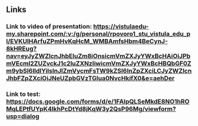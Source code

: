 ## Links

### Link to video of presentation: https://vistulaedu-my.sharepoint.com/:v:/g/personal/rpovoro1_stu_vistula_edu_pl/EVKUlHArfuZPmHvKqHcM_WMBAmfsHbm4BeCynJ-8kHREug?nav=eyJyZWZlcnJhbEluZm8iOnsicmVmZXJyYWxBcHAiOiJPbmVEcml2ZUZvckJ1c2luZXNzIiwicmVmZXJyYWxBcHBQbGF0Zm9ybSI6IldlYiIsInJlZmVycmFsTW9kZSI6InZpZXciLCJyZWZlcnJhbFZpZXciOiJNeUZpbGVzTGlua0NvcHkifX0&e=aehDer

### Link to test: https://docs.google.com/forms/d/e/1FAIpQLSeMkdE8NO1hROMqLEPtfUYpK4IkhPcDtYd8jKqW3y2QsP96Mg/viewform?usp=dialog